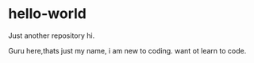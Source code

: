 # hello-world
Just another repository
hi.

Guru here,thats just my name, i am new to coding.
want ot learn to code.
